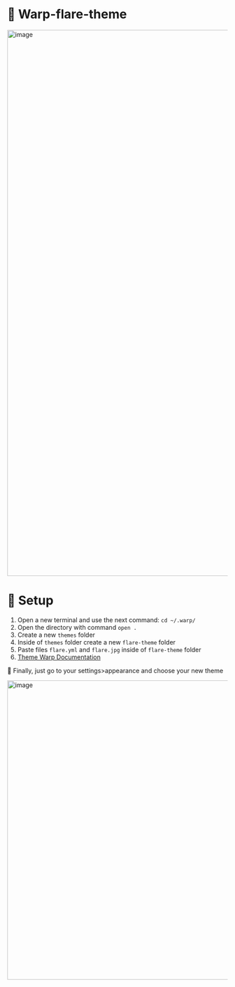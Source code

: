 # :art: Warp-flare-theme


<img width="1250" alt="image" src="https://github.com/czhoffmann23/warp-flare-theme/assets/37822767/6bc4a0a1-67c1-4b69-9e95-73559a5dba94">

# :wrench: Setup

1. Open a new terminal and use the next command: ```cd ~/.warp/``` 
2. Open the directory with command ```open .```
3. Create a new ```themes``` folder
3. Inside of ```themes``` folder create a new ```flare-theme``` folder
4. Paste files ```flare.yml``` and ```flare.jpg``` inside of ```flare-theme``` folder
5. [Theme Warp Documentation](https://docs.warp.dev/appearance/custom-themes)

🚀 Finally, just go to your settings>appearance and choose your new theme

<img width="685" alt="image" src="https://github.com/czhoffmann23/warp-flare-theme/assets/37822767/c4717e41-5b58-4aa5-98c4-6bb77b402747">
